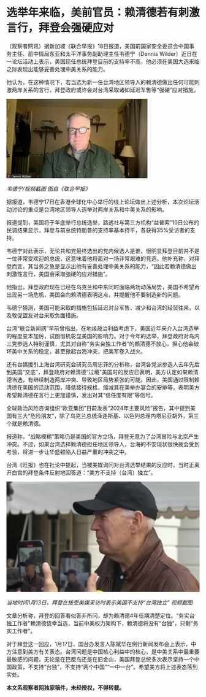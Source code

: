 # 选举年来临，美前官员：赖清德若有刺激言行，拜登会强硬应对

（观察者网讯）据新加坡《联合早报》18日报道，美国前国家安全委员会中国事务主任、前中情局东亚和太平洋事务副助理主任韦德宁（Dennis
Wilder）近日在一论坛活动上表示，美国现任总统拜登目前的支持率不高，他必须在美国大选来临之际表现出能够妥善处理中美关系的能力。

他认为，在这种情况下，若当选为新一任台湾地区领导人的赖清德做出任何可能刺激两岸关系的言行，拜登政府或许会对台湾采取诸如延迟军售等“强硬”应对措施。

![4842d701c48b8d32db607d30eba9f41f.jpg](https://raw.githubusercontent.com/qqhsx/qqnews_image/main/2024/01/19/选举年来临，美前官员：赖清德若有刺激言行，拜登会强硬应对/4842d701c48b8d32db607d30eba9f41f.jpg)

_韦德宁/视频截图 图自《联合早报》_

据报道，韦德宁17日在香港全球化中心举行的线上论坛做出上述分析，本次论坛活动讨论的重点是台湾地区领导人选举对两岸关系和中美关系的影响。

报道提到，美国将于年底举行总统选举，路透社与第三方机构“益普索”10日公布的民调结果显示，拜登与前总统特朗普的支持率基本持平，各获得35%受访者的支持。

韦德宁对此表示，无论共和党最终选出的党内候选人是谁，很明显拜登目前并不是一位非常受欢迎的总统，这意味着他将面对一场非常艰难的竞选。他补充称，对拜登而言，其当务之急是显示出他有妥善处理中美关系的能力，“因此若赖清德做出刺激性言行，美国会采取强硬的应对措施”。

他指出，拜登政府现在已经在乌克兰和中东同时面临两场动荡局势，美国不希望再出现另一场危机，美国会向赖清德表明这点，并提醒他不要制造新的问题。

韦德宁猜测，美国可能采取的措施包括延迟对台军售、减少和台湾的经贸往来，以及敦促盟友对台采取负面措施。

台湾“联合新闻网”早前曾指出，在地缘政治利益考虑下，美国近年来介入台湾选举的程度变本加厉，试图借机彰显美国的影响力。对于今年的选举，拜登政府对岛内三党参选人特别谨慎，尤其对自称“务实台独工作者”的赖清德不放心，担心他会破坏美中关系的稳定，甚至掀起台海冲突，把美军卷入战火。

还有台媒援引上海台湾研究会研究员周忠菲的分析称，台湾各党派参选人去年先后到美国“交底”，拜登政府对赖清德“过境”美国时的反应已表明，美方认定如果赖清德当选，有继续制造两岸冲突、导致地区局势紧张的可能。因此，美国通过限制赖清德在美国的活动范围，降低接待规格，缩减其在美举办宴会的安排等，表明美方希望赖清德在言行上更加谨慎，发出对其“信任度有限”等信号。

全球政治风险咨询组织“欧亚集团”日前发表“2024年主要风险”报告，其中提到美国有三大“危险朋友”，除了乌克兰总统泽连斯基、以色列总理内塔尼亚胡外，第三个就是赖清德。

报道称，“战略模糊”策略仍是美国的官方立场，拜登无意为了台湾冒险与北京产生冲突。不过，如果台湾选择赖清德担任地区领导人，台海的不安现状很快就会受到考验，将进一步让华盛顿陷入日益严重的冲突之中。

台湾《旺报》也在社论中提起，当被美媒询问对台湾选举结果的反应时，当时正离开白宫的拜登条件反射地回答道：“美方不支持（台湾）独立”。

![4f4912939d8ed2779e0e767938c556d8.jpg](https://raw.githubusercontent.com/qqhsx/qqnews_image/main/2024/01/19/选举年来临，美前官员：赖清德若有刺激言行，拜登会强硬应对/4f4912939d8ed2779e0e767938c556d8.jpg)

_当地时间1月13日，拜登在接受美媒采访时表示美国不支持“台湾独立” 视频截图_

文章分析称，拜登的回答看似答非所问，却为赖清德4年任期清楚定位。“务实台独工作者”赖清德侥幸当选，当前中美权力架构下，赖清德将没有“台独”，只剩“务实工作者”。

对于拜登这一回应，1月17日，国台办发言人陈斌华在例行新闻发布会上表示，中方注意到美方有关表态。台湾问题是中国核心利益中的核心，是中美关系中最重要最敏感的问题。无论是在巴厘岛还是在旧金山，美国拜登总统多次表示坚持一个中国政策，不支持“台独”，不支持“两个中国”“一中一台”。希望美方将上述表态落到实处。

**本文系观察者网独家稿件，未经授权，不得转载。**

